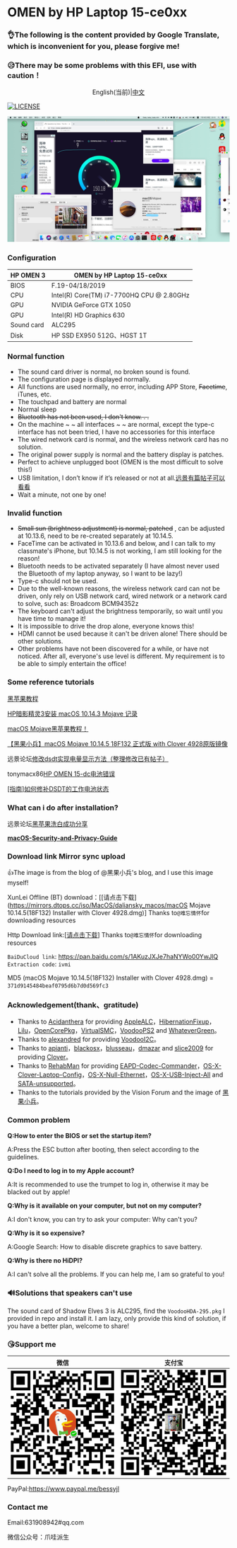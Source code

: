 # OMEN by HP Laptop 15-ce0xx

### **👌The following is the content provided by Google Translate, which is inconvenient for you, please forgive me!**

### 😥There may be some problems with this EFI, use with caution！

<p><center>English(当前)|<a href="https://github.com/bessyjl/HP-OMEN-3-Hackintosh/blob/master/zh_CN_README.md">中文</a></center></p>

[![LICENSE](https://img.shields.io/badge/license-Anti%20996-blue.svg)](https://github.com/996icu/996.ICU/blob/master/LICENSE)

![](images/IMG_20190716_095724.jpg)

### Configuration

| HP OMEN 3  | OMEN by HP Laptop 15-ce0xx                |
| ---------- | ----------------------------------------- |
| BIOS       | F.19-04/18/2019                           |
| CPU        | Intel(R) Core(TM) i7-7700HQ CPU @ 2.80GHz |
| GPU        | NVIDIA GeForce GTX 1050                   |
| GPU        | Intel(R) HD Graphics 630                  |
| Sound card | ALC295                                    |
| Disk       | HP SSD EX950 512G、HGST 1T                |

### Normal function

- The sound card driver is normal, no broken sound is found.
- The configuration page is displayed normally.
- All functions are used normally, no error, including APP Store, ~~Facetime~~, iTunes, etc.
- The touchpad and battery are normal
- Normal sleep
- ~~Bluetooth has not been used, I don't know. . .~~
- On the machine ~ ~ all interfaces ~ ~ are normal, except the type-c interface has not been tried, I have no accessories for this interface
- The wired network card is normal, and the wireless network card has no solution.
- The original power supply is normal and the battery display is patches.
- Perfect to achieve unplugged boot (OMEN is the most difficult to solve this!)
- USB limitation, I don’t know if it’s released or not at all.[远景有篇帖子可以看看](http://bbs.pcbeta.com/viewthread-1804129-1-1.html)
- Wait a minute, not one by one!

### Invalid function

- ~~Small sun (brightness adjustment) is normal, patched~~ , can be adjusted at 10.13.6, need to be re-created separately at 10.14.5.
- FaceTime can be activated in 10.13.6 and below, and I can talk to my classmate's iPhone, but 10.14.5 is not working, I am still looking for the reason!
- Bluetooth needs to be activated separately (I have almost never used the Bluetooth of my laptop anyway, so I want to be lazy!)
- Type-c should not be used.
- Due to the well-known reasons, the wireless network card can not be driven, only rely on USB network card, wired network or a network card to solve, such as: Broadcom BCM94352z
- The keyboard can't adjust the brightness temporarily, so wait until you have time to manage it!
- It is impossible to drive the drop alone, everyone knows this!
- HDMI cannot be used because it can't be driven alone! There should be other solutions.
- Other problems have not been discovered for a while, or have not noticed. After all, everyone's use level is different. My requirement is to be able to simply entertain the office!

### Some reference tutorials

[黑苹果教程](http://www.zhuimeng.online/clover.html)

[HP暗影精灵3安装 macOS 10.14.3 Mojave 记录](https://mp.weixin.qq.com/s/oPAwyR9WafBcg0N-raPWYw)

[macOS Mojave黑苹果教程！](https://mp.weixin.qq.com/s/st7feN-yHfDcvCEngvbIEw)

[【黑果小兵】macOS Mojave 10.14.5 18F132 正式版 with Clover 4928原版镜像](https://blog.daliansky.net/macOS-Mojave-10.14.5-18F132-official-version-with-Clover-4928-original-image.html)

远景论坛[修改dsdt实现电量显示方法（整理修改已有帖子）](http://bbs.pcbeta.com/viewthread-1778499-1-1.html)

tonymacx86[HP OMEN 15-dc电池错误](https://www.tonymacx86.com/threads/solved-hp-omen-15-dc-battery-error.263814/#post-1841023)

[[指南]如何修补DSDT的工作电池状态](https://www.tonymacx86.com/threads/guide-how-to-patch-dsdt-for-working-battery-status.116102/)

### What can i do after installation?

远景论坛[黑苹果洗白成功分享](http://bbs.pcbeta.com/viewthread-1798846-1-1.html)

**[macOS-Security-and-Privacy-Guide](https://github.com/drduh/macOS-Security-and-Privacy-Guide)**

### Download link Mirror sync upload

👍The image is from the blog of @黑果小兵's blog, and I use this image myself!

XunLei Offline (BT) download：[[请点击下载](https://mirrors.dtops.cc/iso/MacOS/daliansky_macos/macOS Mojave 10.14.5(18F132) Installer with Clover 4928.dmg)] Thanks to`@难忘情怀`for downloading resources

Http Download link:[[请点击下载](https://mirrors.dtops.cc/iso/MacOS/daliansky_macos/)] Thanks to`@难忘情怀`for downloading resources

`BaiDuCloud link`: <https://pan.baidu.com/s/1AKuzJXJe7haNYWo00YwJlQ> `Extraction code`: `ivmi`

MD5 (macOS Mojave 10.14.5(18F132) Installer with Clover 4928.dmg) = `371d9145484beaf0795d6b7d0d569fc3`

### Acknowledgement(thank、gratitude)

- Thanks to [Acidanthera](https://github.com/acidanthera) for providing [AppleALC](https://github.com/acidanthera/AppleALC)，[HibernationFixup](https://github.com/acidanthera/HibernationFixup)，[Lilu](https://github.com/acidanthera/Lilu)，[OpenCorePkg](https://github.com/acidanthera/OpenCorePkg)，[VirtualSMC](https://github.com/acidanthera/VirtualSMC)，[VoodooPS2](https://github.com/acidanthera/VoodooPS2) and [WhateverGreen](https://github.com/acidanthera/WhateverGreen)。
- Thanks to [alexandred](https://github.com/alexandred) for providing [VoodooI2C](https://github.com/alexandred/VoodooI2C)。
- Thanks to [apianti](https://sourceforge.net/u/apianti)，[blackosx](https://sourceforge.net/u/blackosx)，[blusseau](https://sourceforge.net/u/blusseau)，[dmazar](https://sourceforge.net/u/dmazar) and [slice2009](https://sourceforge.net/u/slice2009) for providing [Clover](https://sourceforge.net/projects/cloverefiboot)。
- Thanks to [RehabMan](https://github.com/RehabMan) for providing [EAPD-Codec-Commander](https://github.com/RehabMan/EAPD-Codec-Commander)，[OS-X-Clover-Laptop-Config](https://github.com/RehabMan/OS-X-Clover-Laptop-Config)，[OS-X-Null-Ethernet](https://github.com/RehabMan/OS-X-Null-Ethernet)，[OS-X-USB-Inject-All](https://github.com/RehabMan/OS-X-USB-Inject-All) and [SATA-unsupported](https://github.com/RehabMan/hack-tools/tree/master/kexts/SATA-unsupported.kext)。
- Thanks to the tutorials provided by the Vision Forum and the image of [黑果小兵](https://github.com/daliansky)。

### Common problem

**Q:How to enter the BIOS or set the startup item?**

A:Press the ESC button after booting, then select according to the guidelines.

**Q:Do I need to log in to my Apple account?**

A:It is recommended to use the trumpet to log in, otherwise it may be blacked out by apple!

**Q:Why is it available on your computer, but not on my computer?**

A:I don't know, you can try to ask your computer: Why can't you?

**Q:Why is it so expensive?**

A:Google Search: How to disable discrete graphics to save battery.

**Q:Why is there no HiDPI?**

A:I can't solve all the problems. If you can help me, I am so grateful to you!

### 🔊Solutions that speakers can't use

The sound card of Shadow Elves 3 is ALC295, find the `VoodooHDA-295.pkg` I provided in repo and install it. I am lazy, only provide this kind of solution, if you have a better plan, welcome to share!

### 😘Support me

| 微信                      | 支付宝                 |
| ------------------------- | ---------------------- |
| ![](images/WeiXinPay.png) | ![](images/AliPay.png) |

PayPal:https://www.paypal.me/bessyjl

### Contact me

Email:631908942#qq.com

微信公众号：爪哇派生